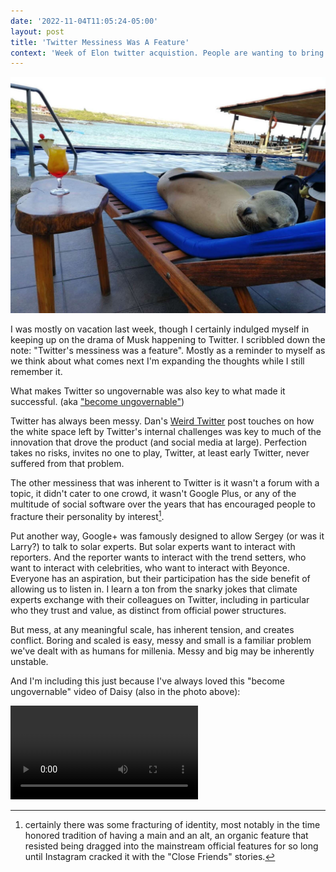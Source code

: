 ```yaml
---
date: '2022-11-04T11:05:24-05:00'
layout: post
title: 'Twitter Messiness Was A Feature'
context: 'Week of Elon twitter acquistion. People are wanting to bring back Google+ and struggling to figure out how to do Mastodon'
---
```


<img src="/img/seal.jpg">

I was mostly on vacation last week, though I certainly indulged myself in keeping up on the drama of Musk happening to Twitter. I scribbled down the note: "Twitter's messiness was a feature". Mostly as a reminder to myself as we think about what comes next I'm expanding the thoughts while I still remember it.

What makes Twitter so ungovernable was also key to what made it successful. (aka ["become ungovernable"](https://twitter.com/search?q=become%20ungovernable))

Twitter has always been messy. Dan's [Weird Twitter](https://slate.com/technology/2022/11/weird-twitter-elon-musk-dril-darth-horseebooks-mayor-emmanuel.html) post touches on how the white space left by Twitter's internal challenges was key to much of the innovation that drove the product (and social media at large). Perfection takes no risks, invites no one to play, Twitter, at least early Twitter, never suffered from that problem.

The other messiness that was inherent to Twitter is it wasn't a forum with a topic, it didn't cater to one crowd, it wasn't Google Plus, or any of the multitude of social software over the years that has encouraged people to fracture their personality by interest[^1]. 

Put another way, Google+ was famously designed to allow Sergey (or was it Larry?) to talk to solar experts. But solar experts want to interact with reporters. And the reporter wants to interact with the trend setters, who want to interact with celebrities, who want to interact with Beyonce. Everyone has an aspiration, but their participation has the side benefit of allowing us to listen in. I learn a ton from the snarky jokes that climate experts exchange with their colleagues on Twitter, including in particular who they trust and value, as distinct from official power structures.

But mess, at any meaningful scale, has inherent tension, and creates conflict. Boring and scaled is easy, messy and small is a familiar problem we've dealt with as humans for millenia. Messy and big may be inherently unstable. 

And I'm including this just because I've always loved this "become ungovernable" video of Daisy (also in the photo above):

<video controls><source src="https://video.twimg.com/ext_tw_video/1571748570012721152/pu/vid/320x568/3eiZLkNOWot5Yy2M.mp4?tag=12"></video>


[^1]: certainly there was some fracturing of identity, most notably in the time honored tradition of having a main and an alt, an organic feature that resisted being dragged into the mainstream official features for so long until Instagram cracked it with the "Close Friends" stories.